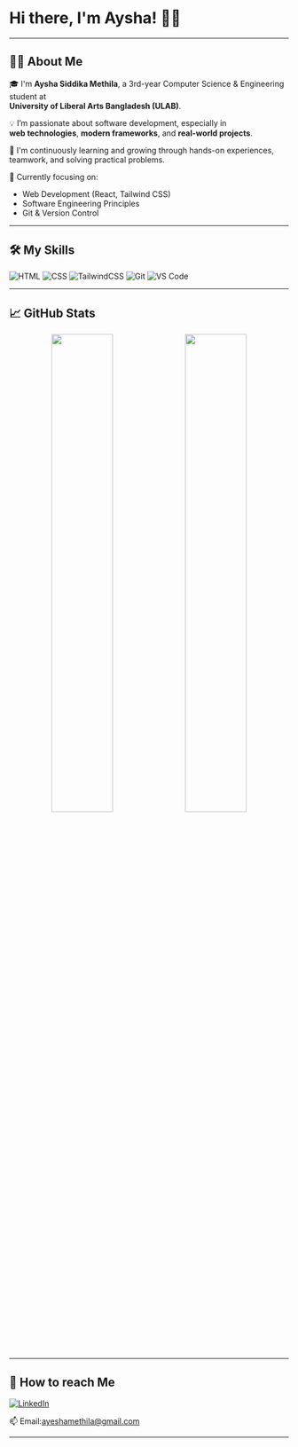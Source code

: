 <!-- Optional banner -->
# Hi there, I'm Aysha! 👋🏽
---

## 👩‍💻 About Me

🎓 I'm **Aysha Siddika Methila**, a 3rd-year Computer Science & Engineering student at  
**University of Liberal Arts Bangladesh (ULAB)**.

💡 I’m passionate about software development, especially in  
**web technologies**, **modern frameworks**, and **real-world projects**.

🚀 I'm continuously learning and growing through hands-on experiences, teamwork, and solving practical problems.

🧠 Currently focusing on:
- Web Development (React, Tailwind CSS)
- Software Engineering Principles
- Git & Version Control
  
---

## 🛠️ My Skills

![HTML](https://img.shields.io/badge/HTML-E34F26?style=flat&logo=html5&logoColor=white)
![CSS](https://img.shields.io/badge/CSS-1572B6?style=flat&logo=css3&logoColor=white)
![TailwindCSS](https://img.shields.io/badge/Tailwind_CSS-38B2AC?style=flat&logo=tailwind-css&logoColor=white)
![Git](https://img.shields.io/badge/Git-F05032?style=flat&logo=git&logoColor=white)
![VS Code](https://img.shields.io/badge/VS_Code-007ACC?style=flat&logo=visual-studio-code&logoColor=white)

---

## 📈 GitHub Stats

<p align="center">
  <img width="47%" src="https://github-readme-stats.vercel.app/api?username=ayeshamethila&show_icons=true&theme=radical" />
  <img width="47%" src="https://github-readme-streak-stats.herokuapp.com?user=ayeshamethila&theme=radical" />
</p>

---

## 🔗 How to reach Me

[![LinkedIn](https://img.shields.io/badge/LinkedIn-0077B5?style=flat&logo=linkedin&logoColor=white)](https://www.linkedin.com/in/aysha-siddika-methila-745468378/)
 

📫 Email:ayeshamethila@gmail.com  

---
